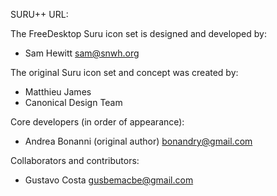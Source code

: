 
SURU++
URL:

The FreeDesktop Suru icon set is designed and developed by:

- Sam Hewitt <sam@snwh.org>

The original Suru icon set and concept was created by:

- Matthieu James
- Canonical Design Team

Core developers (in order of appearance):

- Andrea Bonanni (original author) <bonandry@gmail.com>

Collaborators and contributors:

- Gustavo Costa <gusbemacbe@gmail.com>